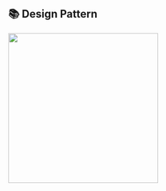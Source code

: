 ## :books: Design Pattern

<img width="300" src="https://user-images.githubusercontent.com/42771578/134512989-9a30807c-d5cc-4762-b28a-ea950736c659.png">
&nbsp;

